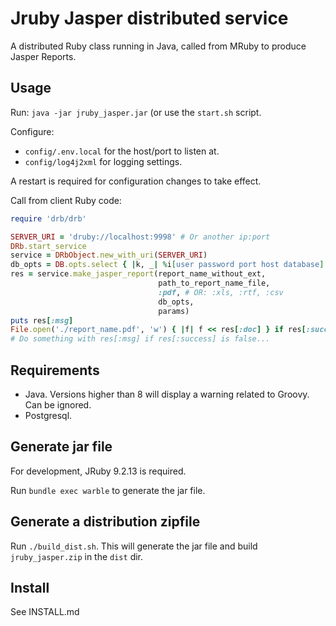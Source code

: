 # Jruby Jasper distributed service

A distributed Ruby class running in Java, called from MRuby to produce Jasper Reports.

## Usage

Run: `java -jar jruby_jasper.jar` (or use the `start.sh` script.

Configure:

- `config/.env.local` for the host/port to listen at.
- `config/log4j2xml` for logging settings.

A restart is required for configuration changes to take effect.

Call from client Ruby code:

```ruby
require 'drb/drb'

SERVER_URI = 'druby://localhost:9998' # Or another ip:port
DRb.start_service
service = DRbObject.new_with_uri(SERVER_URI)
db_opts = DB.opts.select { |k, _| %i[user password port host database].include?(k) },
res = service.make_jasper_report(report_name_without_ext,
                                 path_to_report_name_file,
                                 :pdf, # OR: :xls, :rtf, :csv
                                 db_opts,
                                 params)
puts res[:msg]
File.open('./report_name.pdf', 'w') { |f| f << res[:doc] } if res[:success]
# Do something with res[:msg] if res[:success] is false...
```

## Requirements

- Java. Versions higher than 8 will display a warning related to Groovy. Can be ignored.
- Postgresql.

## Generate jar file

For development, JRuby 9.2.13 is required.

Run `bundle exec warble` to generate the jar file.

## Generate a distribution zipfile

Run `./build_dist.sh`. This will generate the jar file and build `jruby_jasper.zip` in the `dist` dir.

## Install

See INSTALL.md
